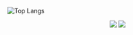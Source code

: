 ![Top Langs](https://github-readme-stats.vercel.app/api/top-langs/?username=repeater1384&layout=compact&theme=tokyonight)
<div align="center">
  <a href="http://solved.ac/yb5464"><img src="http://mazassumnida.wtf/api/v2/generate_badge?boj=qkrdlfrb123"/></a>
  <img src="http://mazandi.herokuapp.com/api?handle=qkrdlfrb123&theme=warm"/>
</div>
